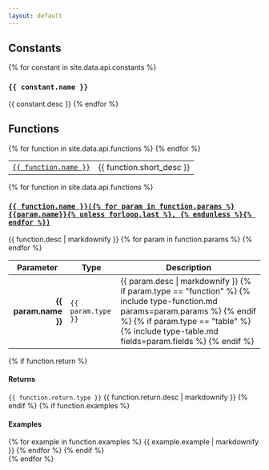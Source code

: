 ```yaml
---
layout: default
---
```

## Constants
{% for constant in site.data.api.constants %}
### <code>{{ constant.name }}</code>
{{ constant.desc }}
{% endfor %}

## Functions
<table>
    <tbody>
{% for function in site.data.api.functions %}
        <tr>
            <td><a href="#{{ function.name | url_encode }}"><code>{{ function.name }}</code></a></td>
            <td>{{ function.short_desc }}</td>
        </tr>
{% endfor %}
    </tbody>
</table>

{% for function in site.data.api.functions %}
<div class="function-wrap">
<h3 class="function-header"><a href="#{{ function.name | url_encode }}" id="{{ function.name | url_encode }}"><code>{{ function.name }}({% for param in function.params %}{{param.name}}{% unless forloop.last %}, {% endunless %}{% endfor %})</code></a></h3>
{{ function.desc | markdownify }}
<table>
    <thead>
        <tr>
            <th>Parameter</th>
            <th>Type</th>
            <th>Description</th>
        </tr>
    </thead>
    <tbody>
    {% for param in function.params %}
        <tr>
            <td style="text-align: right;"><strong>{{ param.name }}</strong></td>
            <td><code>{{ param.type }}</code></td>
            <td>{{ param.desc | markdownify }}
                {% if param.type == "function" %}
                {% include type-function.md params=param.params %}
                {% endif %}
                {% if param.type == "table" %}
                {% include type-table.md fields=param.fields %}
                {% endif %}
            </td>
        </tr>
        {% endfor %}
    </tbody>
</table>
{% if function.return %}
<h4>Returns</h4>
<code class="inline-code-block">{{ function.return.type }}</code> {{ function.return.desc | markdownify }}
{% endif %}
{% if function.examples %}
<h4>Examples</h4>
{% for example in function.examples %}
{{ example.example | markdownify }}
{% endfor %}
{% endif %}
</div>
{% endfor %}
